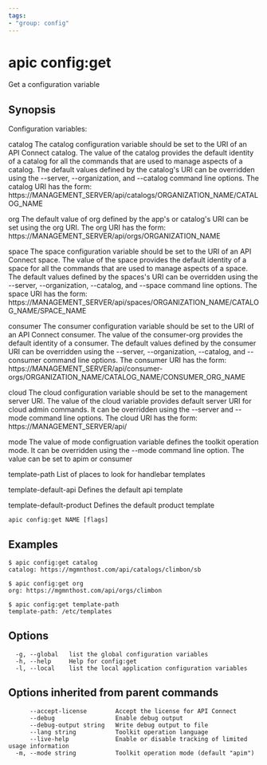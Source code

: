 ```yaml
---
tags:
- "group: config"
---
```

# apic config:get

Get a configuration variable

## Synopsis

Configuration variables:

  catalog
    The catalog configuration variable should be set to the URI of an
    API Connect catalog.  The value of the catalog provides the default
    identity of a catalog for all the commands that are used to manage
    aspects of a catalog.  The default values defined by the catalog's
    URI can be overridden using the --server, --organization, and
    --catalog command line options.  The catalog URI has the form:
    https://MANAGEMENT_SERVER/api/catalogs/ORGANIZATION_NAME/CATALOG_NAME

  org
    The default value of org defined by the app's or catalog's URI can be
    set using the org URI.  The org URI has the form:
    https://MANAGEMENT_SERVER/api/orgs/ORGANIZATION_NAME

  space
    The space configuration variable should be set to the URI of an
    API Connect space.  The value of the space provides the default
    identity of a space for all the commands that are used to manage
    aspects of a space.  The default values defined by the spaces's
    URI can be overridden using the --server, --organization,
    --catalog, and --space command line options.  The space URI has the form:
    https://MANAGEMENT_SERVER/api/spaces/ORGANIZATION_NAME/CATALOG_NAME/SPACE_NAME

  consumer
    The consumer configuration variable should be set to the URI of an API
    Connect consumer.  The value of the consumer-org provides the default
    identity of a consumer. The default values defined by the consumer URI
    can be overridden using the --server, --organization, --catalog, and
    --consumer command line options.  The consumer URI has the form:
    https://MANAGEMENT_SERVER/api/consumer-orgs/ORGANIZATION_NAME/CATALOG_NAME/CONSUMER_ORG_NAME

  cloud
    The cloud configuration variable should be set to the management
    server URI. The value of the cloud variable provides default
    server URI for cloud admin commands. It can be overridden using
    the --server and --mode command line options. The cloud URI has the form:
    https://MANAGEMENT_SERVER/api/

  mode
    The value of mode configruation variable defines the toolkit operation 
    mode. It can be overridden using the --mode command line option. 
    The value can be set to apim or consumer

  template-path
    List of places to look for handlebar templates

  template-default-api
    Defines the default api template

  template-default-product
    Defines the default product template


```
apic config:get NAME [flags]
```

## Examples

```
$ apic config:get catalog
catalog: https://mgmnthost.com/api/catalogs/climbon/sb

$ apic config:get org
org: https://mgmnthost.com/api/orgs/climbon

$ apic config:get template-path
template-path: /etc/templates

```

## Options

```
  -g, --global   list the global configuration variables
  -h, --help     Help for config:get
  -l, --local    list the local application configuration variables
```

## Options inherited from parent commands

```
      --accept-license        Accept the license for API Connect
      --debug                 Enable debug output
      --debug-output string   Write debug output to file
      --lang string           Toolkit operation language
      --live-help             Enable or disable tracking of limited usage information
  -m, --mode string           Toolkit operation mode (default "apim")
```
